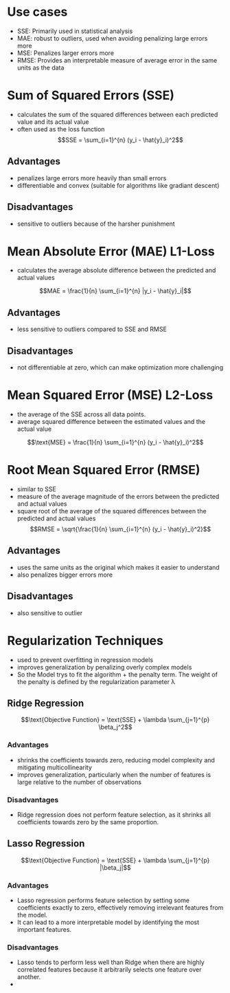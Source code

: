 # Use cases
- SSE: Primarily used in statistical analysis
- MAE: robust to outliers, used when avoiding penalizing large errors more
- MSE: Penalizes larger errors more
- RMSE: Provides an interpretable measure of average error in the same units as the data

# Sum of Squared Errors (SSE)
- calculates the sum of the squared differences between each predicted value and its actual value
- often used as the loss function
$$SSE = \sum_{i=1}^{n} (y_i - \hat{y}_i)^2$$
## Advantages
- penalizes large errors more heavily than small errors
- differentiable and convex (suitable for algorithms like gradiant descent)
## Disadvantages
- sensitive to outliers because of the harsher punishment

# Mean Absolute Error (MAE) L1-Loss
- calculates the average absolute difference between the predicted and actual values

$$MAE = \frac{1}{n} \sum_{i=1}^{n} |y_i - \hat{y}_i|$$

## Advantages
- less sensitive to outliers compared to SSE and RMSE
## Disadvantages
- not differentiable at zero, which can make optimization more challenging

# Mean Squared Error (MSE) L2-Loss
- the average of the SSE across all data points.
- average squared difference between the estimated values and the actual value

$$\text{MSE} = \frac{1}{n} \sum_{i=1}^{n} (y_i - \hat{y}_i)^2$$

# Root Mean Squared Error (RMSE)
- similar to SSE 
- measure of the average magnitude of the errors between the predicted and actual values
- square root of the average of the squared differences between the predicted and actual values
$$RMSE = \sqrt{\frac{1}{n} \sum_{i=1}^{n} (y_i - \hat{y}_i)^2}$$
## Advantages
- uses the same units as the original which makes it easier to understand
- also penalizes bigger errors more
## Disadvantages
- also sensitive to outlier

# Regularization Techniques
- used to prevent overfitting in regression models
- improves generalization by penalizing overly complex models
- So the Model trys to fit the algorithm + the penalty term. The weight of the penalty is defined by the regularization parameter λ

## Ridge Regression
$$\text{Objective Function} = \text{SSE} + \lambda \sum_{j=1}^{p} \beta_j^2$$

### Advantages
- shrinks the coefficients towards zero, reducing model complexity and mitigating multicollinearity
- improves generalization, particularly when the number of features is large relative to the number of observations

### Disadvantages
- Ridge regression does not perform feature selection, as it shrinks all coefficients towards zero by the same proportion.
## Lasso Regression
$$\text{Objective Function} = \text{SSE} + \lambda \sum_{j=1}^{p} |\beta_j|$$
### Advantages
- Lasso regression performs feature selection by setting some coefficients exactly to zero, effectively removing irrelevant features from the model.
- It can lead to a more interpretable model by identifying the most important features.

### Disadvantages
- Lasso tends to perform less well than Ridge when there are highly correlated features because it arbitrarily selects one feature over another.
- 